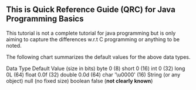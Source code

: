 ## This is Quick Reference Guide (QRC) for Java Programming Basics

This tutorial is not a complete tutorial for java programming but is only aiming to capture the differences w.r.t C programming or 
anything to be noted.

The following chart summarizes the default values for the above data types.

Data Type	Default Value (size in bits)
byte	0 (8)
short	0 (16)
int	0 (32)
long	0L (64)
float	0.0f (32)
double	0.0d (64)
char	'\u0000' (16)
String (or any object)  	null  (no fixed size)
boolean	false (**not clearly known**)




